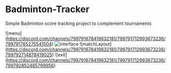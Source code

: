 # Badminton-Tracker
Simple Badminton score tracking project to complement tournaments

![menu] (https://discord.com/channels/799791678419632181/799791712993673236/799791765275541504)
![interface](https://discord.com/channels/799791678419632181/799791712993673236/799792353661419572)
![matchLayout] (https://discord.com/channels/799791678419632181/799791712993673236/799792714878419025)
![exit] (https://discord.com/channels/799791678419632181/799791712993673236/799792852485799956)
